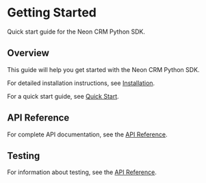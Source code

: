 # Getting Started

Quick start guide for the Neon CRM Python SDK.

## Overview

This guide will help you get started with the Neon CRM Python SDK.

For detailed installation instructions, see [Installation](getting-started/installation.md).

For a quick start guide, see [Quick Start](getting-started/quickstart.md).

## API Reference

For complete API documentation, see the [API Reference](api/client.md).

## Testing

For information about testing, see the [API Reference](api/client.md).
